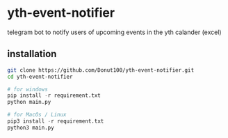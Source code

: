 # yth-event-notifier
telegram bot to notify users of upcoming events in the yth calander (excel)

## installation
```bash
git clone https://github.com/Donut100/yth-event-notifier.git
cd yth-event-notifier
```
```py
# for windows
pip install -r requirement.txt
python main.py

# for MacOs / Linux
pip3 install -r requirement.txt
python3 main.py
```
